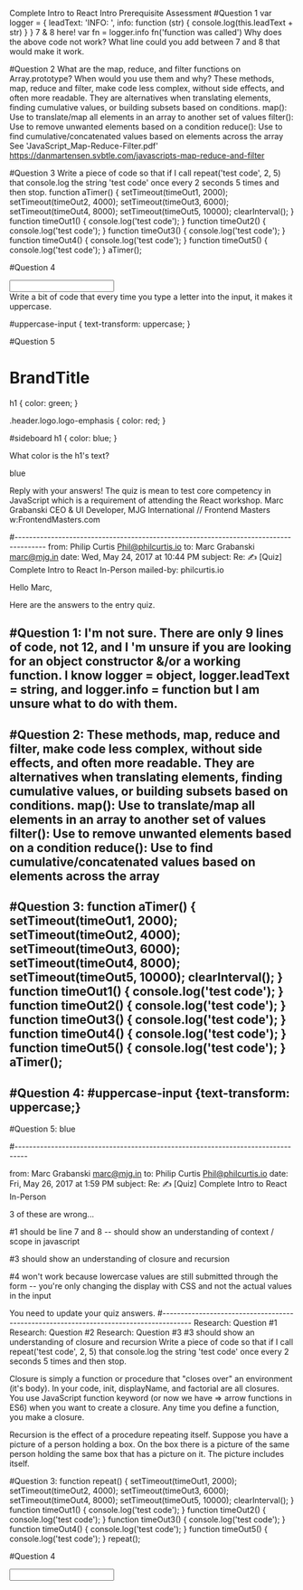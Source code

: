 Complete Intro to React Intro Prerequisite Assessment
#Question 1
var logger = {
    leadText: 'INFO: ',
    info: function (str) {
        console.log(this.leadText + str)
    }
}
7 & 8 here!
var fn = logger.info
fn('function was called')
Why does the above code not work? What line could you add between 7 and 8 that would make it work.

#Question 2
What are the map, reduce, and filter functions on Array.prototype? When would you use them and why?
These methods, map, reduce and filter, make code less complex, without side effects, and often more readable.  They are alternatives when translating elements, finding cumulative values, or building subsets based on conditions. 
map(): Use to translate/map all elements in an array to another set of values
filter(): Use to remove unwanted elements based on a condition
reduce(): Use to find cumulative/concatenated values based on elements across the array
See 'JavaScript_Map-Reduce-Filter.pdf'
<https://danmartensen.svbtle.com/javascripts-map-reduce-and-filter>

#Question 3
Write a piece of code so that if I call repeat('test code', 2, 5) that console.log the string 'test code' once every 2 seconds 5 times and then stop.
function aTimer() {
    setTimeout(timeOut1, 2000);
    setTimeout(timeOut2, 4000);
    setTimeout(timeOut3, 6000);
    setTimeout(timeOut4, 8000);
    setTimeout(timeOut5, 10000);
    clearInterval();
}
function timeOut1() { console.log('test code'); }
function timeOut2() { console.log('test code'); }
function timeOut3() { console.log('test code'); }
function timeOut4() { console.log('test code'); }
function timeOut5() { console.log('test code'); }
aTimer();

#Question 4
<div>
    <input type='text' id='uppercase-input' />
</div>
Write a bit of code that every time you type a letter into the input, it makes it uppercase.

#uppercase-input {
    text-transform: uppercase;
}


#Question 5
<div id='sideboard'>
    <h1 class='header logo logo-emphasis'>BrandTitle</h1>
</div>
h1 {
    color: green;
}

.header.logo.logo-emphasis {
    color: red;
}

#sideboard h1 {
    color: blue;
}

What color is the h1's text? 

blue




Reply with your answers! The quiz is mean to test core competency in JavaScript which is a requirement of attending the React workshop.
Marc Grabanski
CEO & UI Developer, MJG International // Frontend Masters
w:FrontendMasters.com

#--------------------------------------------------------------------------------------
from:	Philip Curtis <Phil@philcurtis.io>
to:	Marc Grabanski <marc@mjg.in>
date:	Wed, May 24, 2017 at 10:44 PM
subject:	Re: ✍️ [Quiz] Complete Intro to React In-Person
mailed-by:	philcurtis.io

Hello Marc,

Here are the answers to the entry quiz.

#Question 1:  I'm not sure.  There are only 9 lines of code, not 12, and I 'm unsure if you are looking for an object constructor &/or a working function.  I know logger =  object, logger.leadText =  string, and logger.info =  function but I am unsure what to do with them.
--
#Question 2:  These methods, map, reduce and filter, make code less complex, without side effects, and often more readable. 
They are alternatives when translating elements, finding cumulative values, or building subsets based on conditions. 
map(): Use to translate/map all elements in an array to another set of values
filter(): Use to remove unwanted elements based on a condition
reduce(): Use to find cumulative/concatenated values based on elements across the array
--
#Question 3:  function aTimer() {
    setTimeout(timeOut1, 2000);
    setTimeout(timeOut2, 4000);
    setTimeout(timeOut3, 6000);
    setTimeout(timeOut4, 8000);
    setTimeout(timeOut5, 10000);
    clearInterval();
}
function timeOut1() { console.log('test code'); }
function timeOut2() { console.log('test code'); }
function timeOut3() { console.log('test code'); }
function timeOut4() { console.log('test code'); }
function timeOut5() { console.log('test code'); }
aTimer();
--
#Question 4:  #uppercase-input {text-transform: uppercase;}
--
#Question 5:  blue

#---------------------------------------------------------------------------------

from:	Marc Grabanski <marc@mjg.in>
to:	Philip Curtis <Phil@philcurtis.io>
date:	Fri, May 26, 2017 at 1:59 PM
subject:	Re: ✍️ [Quiz] Complete Intro to React In-Person

3 of these are wrong...

#1 should be line 7 and 8 -- should show an understanding of context / scope in javascript

#3 should show an understanding of closure and recursion

#4 won't work because lowercase values are still submitted through the form -- you're only changing the display with CSS and not the actual values in the input

You need to update your quiz answers.
#--------------------------------------------------------------------------------------
Research: Question #1
Research: Question #2
Research: Question #3
#3 should show an understanding of closure and recursion
Write a piece of code so that if I call repeat('test code', 2, 5) that console.log the string 'test code' once every 2 seconds 5 times and then stop.

Closure is simply a function or procedure that "closes over" an environment (it's body). In your code, init, displayName, and factorial are all closures. You use JavaScript function keyword (or now we have => arrow functions in ES6) when you want to create a closure.
    Any time you define a function, you make a closure.

Recursion is the effect of a procedure repeating itself. Suppose you have a picture of a person holding a box. On the box there is a picture of the same person holding the same box that has a picture on it. The picture includes itself.

#Question 3:  function repeat() {
    setTimeout(timeOut1, 2000);
    setTimeout(timeOut2, 4000);
    setTimeout(timeOut3, 6000);
    setTimeout(timeOut4, 8000);
    setTimeout(timeOut5, 10000);
    clearInterval();
}
function timeOut1() { console.log('test code'); }
function timeOut2() { console.log('test code'); }
function timeOut3() { console.log('test code'); }
function timeOut4() { console.log('test code'); }
function timeOut5() { console.log('test code'); }
repeat();



#Question 4
<div>
    <input type='text' id='uppercase-input' />
    <!--<input type="text" style="text-transform: uppercase">-->
</div>


